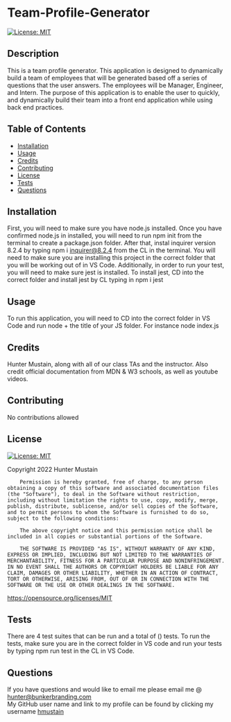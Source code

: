 # Team-Profile-Generator
[![License: MIT](https://img.shields.io/badge/License-MIT-yellow.svg)](https://opensource.org/licenses/MIT)
        

## Description
This is a team profile generator. This application is designed to dynamically build a team of employees that will be generated based off a series of questions that the user answers. The employees will be Manager, Engineer, and Intern. The purpose of this application is to enable the user to quickly, and dynamically build their team into  a front end application while using back end practices.

## Table of Contents

- [Installation](#installation)
- [Usage](#usage)
- [Credits](#credits)
- [Contributing](#contributing)
- [License](#license)
- [Tests](#tests)
- [Questions](#questions)

## Installation
First, you will need to make sure you have node.js installed. Once you have confirmed node.js in installed, you will need to run npm init from the terminal to create a package.json folder. After that, instal inquirer version 8.2.4 by typing npm i inquirer@8.2.4 from the CL in the terminal. You will need to make sure you are installing this project in the correct folder that you will be working out of in VS Code. Additionally, in order to run your test, you will need to make sure jest is installed. To install jest, CD into the correct folder and install jest by CL typing in npm i jest

## Usage
To run this application, you will need to CD into the correct folder in VS Code and run node + the title of your JS folder. For instance node index.js

## Credits
Hunter Mustain, along with all of our class TAs and the instructor. Also credit official documentation from MDN & W3 schools, as well as youtube videos.

## Contributing
No contributions allowed <br>


## License
[![License: MIT](https://img.shields.io/badge/License-MIT-yellow.svg)](https://opensource.org/licenses/MIT)
        
Copyright 2022 Hunter Mustain

        Permission is hereby granted, free of charge, to any person obtaining a copy of this software and associated documentation files (the "Software"), to deal in the Software without restriction, including without limitation the rights to use, copy, modify, merge, publish, distribute, sublicense, and/or sell copies of the Software, and to permit persons to whom the Software is furnished to do so, subject to the following conditions:
        
        The above copyright notice and this permission notice shall be included in all copies or substantial portions of the Software.
        
        THE SOFTWARE IS PROVIDED "AS IS", WITHOUT WARRANTY OF ANY KIND, EXPRESS OR IMPLIED, INCLUDING BUT NOT LIMITED TO THE WARRANTIES OF MERCHANTABILITY, FITNESS FOR A PARTICULAR PURPOSE AND NONINFRINGEMENT. IN NO EVENT SHALL THE AUTHORS OR COPYRIGHT HOLDERS BE LIABLE FOR ANY CLAIM, DAMAGES OR OTHER LIABILITY, WHETHER IN AN ACTION OF CONTRACT, TORT OR OTHERWISE, ARISING FROM, OUT OF OR IN CONNECTION WITH THE SOFTWARE OR THE USE OR OTHER DEALINGS IN THE SOFTWARE.
https://opensource.org/licenses/MIT
        

## Tests
There are 4 test suites that can be run and a total of () tests. To run the tests, make sure you are in the correct folder in VS code  and run your tests by typing npm run test in the CL in VS Code.

## Questions
If you have questions and would like to email me please email me @ hunter@bunkerbranding.com <br>
My GitHub user name and link to my profile can be found by clicking my username <a href="https://github.com/hmustain">hmustain</a>

